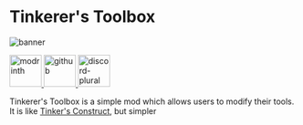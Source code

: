 # Tinkerer's Toolbox

![banner](https://cdn.modrinth.com/data/fn1EjDcY/images/27549da76d5758113543c973c3b78ee2e2abf5db.png)

<div align="left">
<a href="https://modrinth.com/mod/tinkerers_toolbox">
    <img alt="modrinth" height="56" src="https://cdn.jsdelivr.net/npm/@intergrav/devins-badges@3/assets/cozy-minimal/available/modrinth_vector.svg">
</a>
<a href="https://github.com/Raik176/TinkerersToolbox">
    <img alt="github" height="56" src="https://cdn.jsdelivr.net/npm/@intergrav/devins-badges@3/assets/cozy-minimal/available/github_vector.svg">
</a>
<a href="https://discord.gg/Q5HrZDkf3v">
    <img alt="discord-plural" height="56" src="https://cdn.jsdelivr.net/npm/@intergrav/devins-badges@3/assets/cozy-minimal/social/discord-plural_vector.svg">
</a>
</div>

Tinkerer's Toolbox is a simple mod which allows users to modify their tools. It is
like [Tinker's Construct](https://github.com/SlimeKnights/TinkersConstruct), but simpler 
